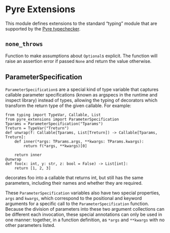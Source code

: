 # Pyre Extensions
This module defines extensions to the standard “typing” module that are supported by the [Pyre typechecker](https://pypi.org/project/pyre-check/).

## `none_throws`
Function to make assumptions about `Optional`s explicit. The function will raise an
assertion error if passed `None` and return the value otherwise.

## ParameterSpecification
`ParameterSpecification`s are a special kind of type variable that captures callable parameter
specifications (known as argspecs in the runtime and inspect library) instead of types, allowing
the typing of decorators which transform the return type of the given callable.
For example:

```
from typing import TypeVar, Callable, List
from pyre_extensions import ParameterSpecification
Tparams = ParameterSpecification("Tparams")
Treturn = TypeVar("Treturn")
def unwrap(f: Callable[Tparams, List[Treturn]) -> Callable[Tparams, Treturn]:
    def inner(*args: TParams.args, **kwargs: TParams.kwargs):
        return f(*args, **kwargs)[0]

    return inner
@unwrap
def foo(x: int, y: str, z: bool = False) -> List[int]:
    return [1, 2, 3]
```
decorates foo into a callable that returns int, but still has the same parameters, including their
names and whether they are required.

These `ParameterSpecification` variables also have two special properties, `args` and `kwargs`,
which correspond to the positional and keyword arguments for a specific call to the
`ParameterSpecification` function.  Because the division of parameters into these two argument
collections can be different each invocation, these special annotations can only be used in one
manner: together, in a function definition, as `*args` and `**kwargs` with no other parameters
listed.
